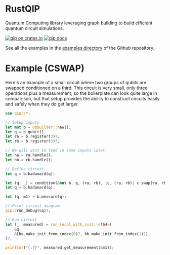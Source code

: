 # RustQIP

Quantum Computing library leveraging graph building to build efficient quantum circuit
simulations.

[![qip on crates.io](https://img.shields.io/crates/v/qip.svg)](https://crates.io/crates/qip)
[![qip docs](https://img.shields.io/badge/docs-docs.rs-orange.svg)](https://docs.rs/qip)

See all the examples in the [examples directory](https://github.com/Renmusxd/RustQIP/tree/master/examples) of the Github repository.

# Example (CSWAP)
Here's an example of a small circuit where two groups of qubits are swapped conditioned on a
third. This circuit is very small, only three operations plus a measurement, so the boilerplate
can look quite large in compairison, but that setup provides the ability to construct circuits
easily and safely when they do get larger.
```rust
use qip::*;

// Setup inputs
let mut b = OpBuilder::new();
let q = b.qubit();
let ra = b.register(3)?;
let rb = b.register(3)?;

// We will want to feed in some inputs later.
let ha = ra.handle();
let hb = rb.handle();

// Define circuit
let q = b.hadamard(q);

let (q, _) = condition(&mut b, q, (ra, rb), |c, (ra, rb)| c.swap(ra, rb))?;
let q = b.hadamard(q);

let (q, m1) = b.measure(q);

// Print circuit diagram
qip::run_debug(&q)?;

// Run circuit
let (_, measured) = run_local_with_init::<f64>(
    &q,
    &[ha.make_init_from_index(0)?, hb.make_init_from_index(1)?],
)?;

println!("{:?}", measured.get_measurement(&m1));
```

